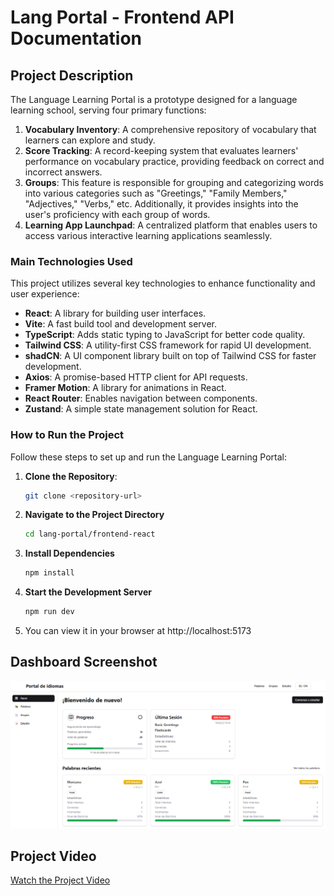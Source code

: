 # Lang Portal - Frontend API Documentation

## Project Description

The Language Learning Portal is a prototype designed for a language learning school, serving four primary functions:

1. **Vocabulary Inventory**: A comprehensive repository of vocabulary that learners can explore and study.
2. **Score Tracking**: A record-keeping system that evaluates learners' performance on vocabulary practice, providing feedback on correct and incorrect answers.
3. **Groups**: This feature is responsible for grouping and categorizing words into various categories such as "Greetings," "Family Members," "Adjectives," "Verbs," etc. Additionally, it provides insights into the user's proficiency with each group of words.
4. **Learning App Launchpad**: A centralized platform that enables users to access various interactive learning applications seamlessly.

### Main Technologies Used

This project utilizes several key technologies to enhance functionality and user experience:

- **React**: A library for building user interfaces.
- **Vite**: A fast build tool and development server.
- **TypeScript**: Adds static typing to JavaScript for better code quality.
- **Tailwind CSS**: A utility-first CSS framework for rapid UI development.
- **shadCN**: A UI component library built on top of Tailwind CSS for faster development.
- **Axios**: A promise-based HTTP client for API requests.
- **Framer Motion**: A library for animations in React.
- **React Router**: Enables navigation between components.
- **Zustand**: A simple state management solution for React.

### How to Run the Project

Follow these steps to set up and run the Language Learning Portal:

1. **Clone the Repository**: 
   ```bash
   git clone <repository-url>
   ```
2. **Navigate to the Project Directory**
   ```bash
   cd lang-portal/frontend-react
   ```
3. **Install Dependencies**
   ```bash
   npm install
   ```
4. **Start the Development Server**
   ```bash
   npm run dev
   ```
5. You can view it in your browser at http://localhost:5173


## Dashboard Screenshot

![Dashboard Screenshot](./lang-dashboard.png)

## Project Video

[Watch the Project Video](https://youtu.be/0NTRmIJqjqk)




